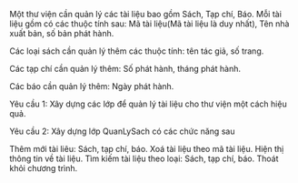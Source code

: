 Một thư viện cần quản lý các tài liệu bao gồm Sách, Tạp chí, Báo. Mỗi tài liệu gồm có các thuộc tính sau: Mã tài liệu(Mã tài liệu là duy nhất), Tên nhà xuất bản, số bản phát hành.

Các loại sách cần quản lý thêm các thuộc tính: tên tác giả, số trang.

Các tạp chí cần quản lý thêm: Số phát hành, tháng phát hành.

Các báo cần quản lý thêm: Ngày phát hành.

Yêu cầu 1: Xây dựng các lớp để quản lý tài liệu cho thư viện một cách hiệu quả.

Yêu cầu 2: Xây dựng lớp QuanLySach có các chức năng sau

Thêm mới tài liêu: Sách, tạp chí, báo.
Xoá tài liệu theo mã tài liệu.
Hiện thị thông tin về tài liệu.
Tìm kiếm tài liệu theo loại: Sách, tạp chí, báo.
Thoát khỏi chương trình.
